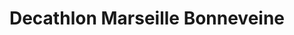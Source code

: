 ---
title: "Decathlon Marseille Bonneveine"
url: /marseille/decathlon-marseille-bonneveine/
shop: Sport
---